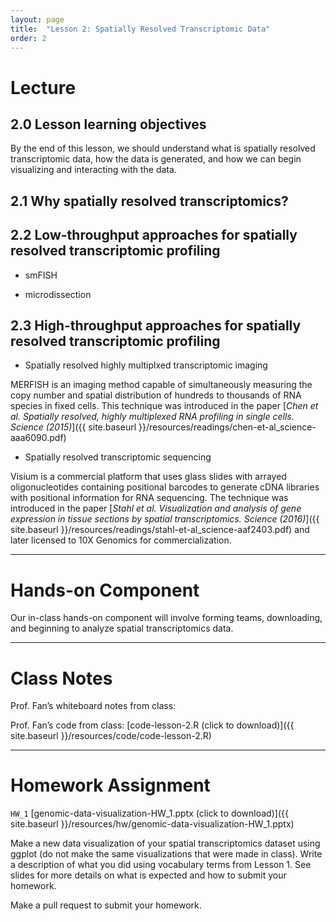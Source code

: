 ```yaml
---
layout: page
title:  "Lesson 2: Spatially Resolved Transcriptomic Data"
order: 2
---
```


# Lecture

## 2.0 Lesson learning objectives

By the end of this lesson, we should understand what is spatially resolved transcriptomic data, how the data is generated, and how we can begin visualizing and interacting with the data.

## 2.1 Why spatially resolved transcriptomics?

## 2.2 Low-throughput approaches for spatially resolved transcriptomic profiling

- smFISH

- microdissection 

## 2.3 High-throughput approaches for spatially resolved transcriptomic profiling

- Spatially resolved highly multiplxed transcriptomic imaging 

MERFISH is an imaging method capable of simultaneously measuring the copy number and spatial distribution of hundreds to thousands of RNA species in fixed cells. This technique was introduced in the paper [*Chen et al. Spatially resolved, highly multiplexed RNA profiling in single cells. Science (2015)*]({{ site.baseurl }}/resources/readings/chen-et-al_science-aaa6090.pdf)

- Spatially resolved transcriptomic sequencing 

Visium is a commercial platform that uses glass slides with arrayed oligonucleotides containing positional barcodes to generate cDNA libraries with positional information for RNA sequencing. The technique was introduced in the paper [*Stahl et al. Visualization and analysis of gene expression in tissue sections by spatial transcriptomics. Science (2016)*]({{ site.baseurl }}/resources/readings/stahl-et-al_science-aaf2403.pdf) and later licensed to 10X Genomics for commercialization.

---

# Hands-on Component

Our in-class hands-on component will involve forming teams, downloading, and beginning to analyze spatial transcriptomics data. 

---

# Class Notes

Prof. Fan’s whiteboard notes from class: 

Prof. Fan’s code from class: [code-lesson-2.R (click to download)]({{ site.baseurl }}/resources/code/code-lesson-2.R)

---

# Homework Assignment

`HW_1` [genomic-data-visualization-HW_1.pptx (click to download)]({{ site.baseurl }}/resources/hw/genomic-data-visualization-HW_1.pptx)

Make a new data visualization of your spatial transcriptomics dataset using ggplot (do not make the same visualizations that were made in class). Write a description of what you did using vocabulary terms from Lesson 1. See slides for more details on what is expected and how to submit your homework.

Make a pull request to submit your homework.

